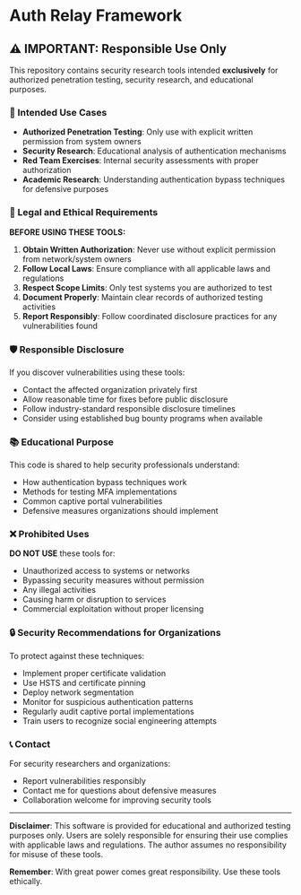 # Auth Relay Framework

## ⚠️ IMPORTANT: Responsible Use Only

This repository contains security research tools intended **exclusively** for authorized penetration testing, security research, and educational purposes.

### 🎯 Intended Use Cases

- **Authorized Penetration Testing**: Only use with explicit written permission from system owners
- **Security Research**: Educational analysis of authentication mechanisms
- **Red Team Exercises**: Internal security assessments with proper authorization
- **Academic Research**: Understanding authentication bypass techniques for defensive purposes

### 🚨 Legal and Ethical Requirements

**BEFORE USING THESE TOOLS:**

1. **Obtain Written Authorization**: Never use without explicit permission from network/system owners
2. **Follow Local Laws**: Ensure compliance with all applicable laws and regulations
3. **Respect Scope Limits**: Only test systems you are authorized to test
4. **Document Properly**: Maintain clear records of authorized testing activities
5. **Report Responsibly**: Follow coordinated disclosure practices for any vulnerabilities found

### 🛡️ Responsible Disclosure

If you discover vulnerabilities using these tools:
- Contact the affected organization privately first
- Allow reasonable time for fixes before public disclosure
- Follow industry-standard responsible disclosure timelines
- Consider using established bug bounty programs when available

### 📚 Educational Purpose

This code is shared to help security professionals understand:
- How authentication bypass techniques work
- Methods for testing MFA implementations
- Common captive portal vulnerabilities
- Defensive measures organizations should implement

### ❌ Prohibited Uses

**DO NOT USE** these tools for:
- Unauthorized access to systems or networks
- Bypassing security measures without permission
- Any illegal activities
- Causing harm or disruption to services
- Commercial exploitation without proper licensing

### 🔒 Security Recommendations for Organizations

To protect against these techniques:
- Implement proper certificate validation
- Use HSTS and certificate pinning
- Deploy network segmentation
- Monitor for suspicious authentication patterns
- Regularly audit captive portal implementations
- Train users to recognize social engineering attempts

### 📞 Contact

For security researchers and organizations:
- Report vulnerabilities responsibly
- Contact me for questions about defensive measures
- Collaboration welcome for improving security tools

---

**Disclaimer**: This software is provided for educational and authorized testing purposes only. Users are solely responsible for ensuring their use complies with applicable laws and regulations. The author assumes no responsibility for misuse of these tools.

**Remember**: With great power comes great responsibility. Use these tools ethically.

